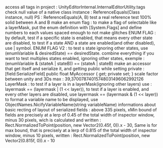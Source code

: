 access all tags in project : UnityEditorInternal.InternalEditorUtility.tags
check null value of a native class instance : ReferenceEquals(Class instance, null)    PS : ReferenceEquals(A, B) test a real reference test 100% solid between A and B
make an enum flag : to make a flag of selectable like a layerMask, put the enum definition with [System.Flags] and define numbers to each values spaced enough to not make glitches
ENUM FLAG : by default, test if a specific state is enabled, that means every other state are disabled, to test if a state AND a state are enabled(and other disabled), use | symbol.
ENUM FLAG V2 : to test s state ignoring other states, use (enumVariable & desiredState) == desiredState. combine everything if you want to test multiples states enabled, ignoring other states, exemple : (enumVariable & (stateA | stateB)) == (stateA | stateB)
make an accessor that get itself and serialize it, and getting public while setting private : [field:SerializeField] public float MyAccessor { get; private set; }
scale factor between unity and 3Ds max : 39,37007874015748031496062992126
LayerMask : to test if a layer is in a layerMask(ignoring other layers) use : layermask == (layermask | (1 << layer)), to test if a layer is enabled, and every other layers are disabled, use layermask == (layermask & (1 << layer))
to format a variable name to be displayed, use ObjectNames.NicifyVariableName(string variableName)
informations about basic recting of layout of serialized fields : above 335 pixels, xMin bound of fields are precisely at a lerp of 0.45 of the total width of inspector window, minus 30 pixels, wich is calculated and written : Rect.NormalizedToPoint(position, new Vector2(0.45f, 0)).x - 30, 
Same is for max bound, that is precisely at a lerp of 0.815 of the total width of inspector window, minus 10 pixels, written : Rect.NormalizedToPoint(position, new Vector2(0.815f, 0)).x - 10
